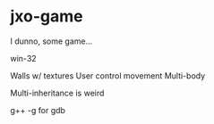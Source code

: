 # jxo-game
I dunno, some game...

win-32

Walls w/ textures
User control movement
Multi-body

Multi-inheritance is weird

g++ -g for gdb